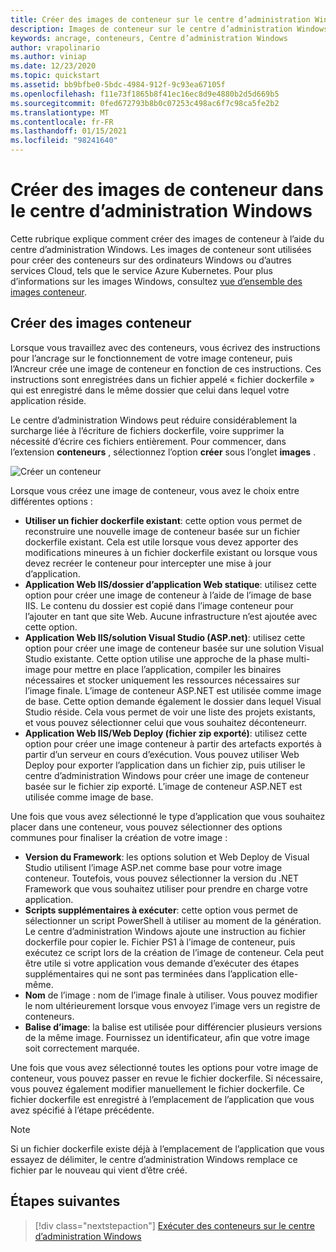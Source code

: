 ```yaml
---
title: Créer des images de conteneur sur le centre d’administration Windows
description: Images de conteneur sur le centre d’administration Windows
keywords: ancrage, conteneurs, Centre d’administration Windows
author: vrapolinario
ms.author: viniap
ms.date: 12/23/2020
ms.topic: quickstart
ms.assetid: bb9bfbe0-5bdc-4984-912f-9c93ea67105f
ms.openlocfilehash: f11e73f1865b8f41ec16ec8d9e4880b2d5d669b5
ms.sourcegitcommit: 0fed672793b8b0c07253c498ac6f7c98ca5fe2b2
ms.translationtype: MT
ms.contentlocale: fr-FR
ms.lasthandoff: 01/15/2021
ms.locfileid: "98241640"
---
```

# <a name="create-new-container-images-on-windows-admin-center"></a>Créer des images de conteneur dans le centre d’administration Windows

Cette rubrique explique comment créer des images de conteneur à l’aide du centre d’administration Windows. Les images de conteneur sont utilisées pour créer des conteneurs sur des ordinateurs Windows ou d’autres services Cloud, tels que le service Azure Kubernetes. Pour plus d’informations sur les images Windows, consultez [vue d’ensemble des images conteneur](https://docs.microsoft.com/virtualization/windowscontainers/about/#container-images).

## <a name="create-new-container-images"></a>Créer des images conteneur

Lorsque vous travaillez avec des conteneurs, vous écrivez des instructions pour l’ancrage sur le fonctionnement de votre image conteneur, puis l’Ancreur crée une image de conteneur en fonction de ces instructions. Ces instructions sont enregistrées dans un fichier appelé « fichier dockerfile » qui est enregistré dans le même dossier que celui dans lequel votre application réside. 

Le centre d’administration Windows peut réduire considérablement la surcharge liée à l’écriture de fichiers dockerfile, voire supprimer la nécessité d’écrire ces fichiers entièrement. Pour commencer, dans l’extension **conteneurs** , sélectionnez l’option **créer** sous l’onglet **images** .

![Créer un conteneur](./media/WAC-CreateNew.png)

Lorsque vous créez une image de conteneur, vous avez le choix entre différentes options :

- **Utiliser un fichier dockerfile existant**: cette option vous permet de reconstruire une nouvelle image de conteneur basée sur un fichier dockerfile existant. Cela est utile lorsque vous devez apporter des modifications mineures à un fichier dockerfile existant ou lorsque vous devez recréer le conteneur pour intercepter une mise à jour d’application.
- **Application Web IIS/dossier d’application Web statique**: utilisez cette option pour créer une image de conteneur à l’aide de l’image de base IIS. Le contenu du dossier est copié dans l’image conteneur pour l’ajouter en tant que site Web. Aucune infrastructure n’est ajoutée avec cette option.
- **Application Web IIS/solution Visual Studio (ASP.net)**: utilisez cette option pour créer une image de conteneur basée sur une solution Visual Studio existante. Cette option utilise une approche de la phase multi-image pour mettre en place l’application, compiler les binaires nécessaires et stocker uniquement les ressources nécessaires sur l’image finale. L’image de conteneur ASP.NET est utilisée comme image de base. Cette option demande également le dossier dans lequel Visual Studio réside. Cela vous permet de voir une liste des projets existants, et vous pouvez sélectionner celui que vous souhaitez déconteneurr.
- **Application Web IIS/Web Deploy (fichier zip exporté)**: utilisez cette option pour créer une image conteneur à partir des artefacts exportés à partir d’un serveur en cours d’exécution. Vous pouvez utiliser Web Deploy pour exporter l’application dans un fichier zip, puis utiliser le centre d’administration Windows pour créer une image de conteneur basée sur le fichier zip exporté. L’image de conteneur ASP.NET est utilisée comme image de base.

Une fois que vous avez sélectionné le type d’application que vous souhaitez placer dans une conteneur, vous pouvez sélectionner des options communes pour finaliser la création de votre image :

- **Version du Framework**: les options solution et Web Deploy de Visual Studio utilisent l’image ASP.net comme base pour votre image conteneur. Toutefois, vous pouvez sélectionner la version du .NET Framework que vous souhaitez utiliser pour prendre en charge votre application.
- **Scripts supplémentaires à exécuter**: cette option vous permet de sélectionner un script PowerShell à utiliser au moment de la génération. Le centre d’administration Windows ajoute une instruction au fichier dockerfile pour copier le. Fichier PS1 à l’image de conteneur, puis exécutez ce script lors de la création de l’image de conteneur. Cela peut être utile si votre application vous demande d’exécuter des étapes supplémentaires qui ne sont pas terminées dans l’application elle-même.
- **Nom** de l’image : nom de l’image finale à utiliser. Vous pouvez modifier le nom ultérieurement lorsque vous envoyez l’image vers un registre de conteneurs.
- **Balise d’image**: la balise est utilisée pour différencier plusieurs versions de la même image. Fournissez un identificateur, afin que votre image soit correctement marquée.

Une fois que vous avez sélectionné toutes les options pour votre image de conteneur, vous pouvez passer en revue le fichier dockerfile. Si nécessaire, vous pouvez également modifier manuellement le fichier dockerfile. Ce fichier dockerfile est enregistré à l’emplacement de l’application que vous avez spécifié à l’étape précédente. 

>[!Note]
>Si un fichier dockerfile existe déjà à l’emplacement de l’application que vous essayez de délimiter, le centre d’administration Windows remplace ce fichier par le nouveau qui vient d’être créé.

## <a name="next-steps"></a>Étapes suivantes

> [!div class="nextstepaction"]
> [Exécuter des conteneurs sur le centre d’administration Windows](./wac-containers.md)
